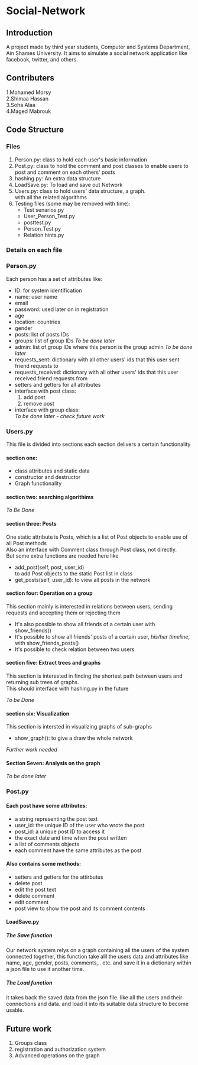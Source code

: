 # Social-Network
## Introduction
 A project made by third year students, Computer and Systems Department, Ain Shames University. It aims to simulate a social network application like facebook, twitter, and others.
## Contributers
1.Mohamed Morsy  
2.Shimaa Hassan  
3.Soha Alaa  
4.Maged Mabrouk  
## Code Structure
### Files
1. Person.py: class to hold each user's basic information
2. Post.py: class to hold the comment and post classes to enable users to post and comment on each others' posts
3. hashing.py: An extra data structure 
4. LoadSave.py: To load and save out Network
5. Users.py: class to hold users' data structure, a graph.  
with all the related algorithms
6. Testing files (some may be removed with time):  
    * Test senarios.py
    * User_Person_Test.py
    * posttest.py
    * Person_Test.py
    * Relation hints.py

### Details on each file
### Person.py
Each person has a set of attributes like:
* ID: for system identification
* name: user name 
* email
* password: used later on in registration
* age
* location: countries 
* gender
* posts: list of posts IDs
* groups: list of group IDs *To be done later*
* admin: list of group IDs where this person is the group admin *To be done later*
* requests_sent: dictionary with all other users' ids that this user sent friend requests to
* requests_received: dictionary with all other users' ids that this user received friend requests from
* setters and getters for all attributes
* interface with post class:
    1. add post
    2. remove post
* interface with group class:  
    *To be done later - check future work*


### Users.py
This file is divided into sections each section delivers a certain functionality
#### section one:  
* class attributes and static data 
* constructor and destructor
* Graph functionality 

#### section two: searching algorithims
 *To Be Done*

#### section three: Posts
One static attribute is Posts, which is a list of Post objects to enable use of all Post methods  
Also an interface with Comment class through Post class, not directly.  
But some extra functions are needed here like 
* add_post(self, post, user_id)  
   to add Post objects to the static Post list in class
* get_posts(self, user_id): to view all posts in the network

#### section four: Operation on a group
This section mainly is interested in relations between users, sending requests and accepting them or rejecting them  
* It's also possible to show all friends of a certain user with show_friends()  
* It's possible to show all friends' posts of a certain user, *his/her timeline*, with show_friends_posts()
* It's possible to check relation between two users

#### section five: Extract trees and graphs
This section is interested in finding the shortest path between users and returning sub trees of graphs.  
This should interface with hashing.py in the future  

*To be Done*
#### section six: Visualization
This section is intersted in visualizing graphs of sub-graphs
* show_graph(): to give a draw the whole network

*Further work needed*

####  Section Seven: Analysis on the graph
*To be done later*

### Post.py
#### Each post have some attributes:
* a string representing the post text  
* user_id: the unique ID of the user who wrote the post  
* post_id: a unique post ID to access it  
* the exact date and time when the post written  
* a list of comments objects
* each comment have the same attributes as the post  
#### Also contains some methods:  
* setters and getters for the attirbutes 
* delete post  
* edit the post text  
* delete comment  
* edit comment  
* post view to show the post and its comment contents 

#### LoadSave.py
##### The Save function  
Our network system relys on a graph containing all the users of the system connected together, this function take alll the users data and attributes like name, age, gender, posts, comments,.. etc. and save it in a dictionary within a json file to use it another time.  

##### The Load function  
it takes back the saved data from the json file. like all the users and their connections and data. and load it into its suitable data structure to become usable.

## Future work
1. Groups class
2. registration and authorization system
3. Advanced operations on the graph

